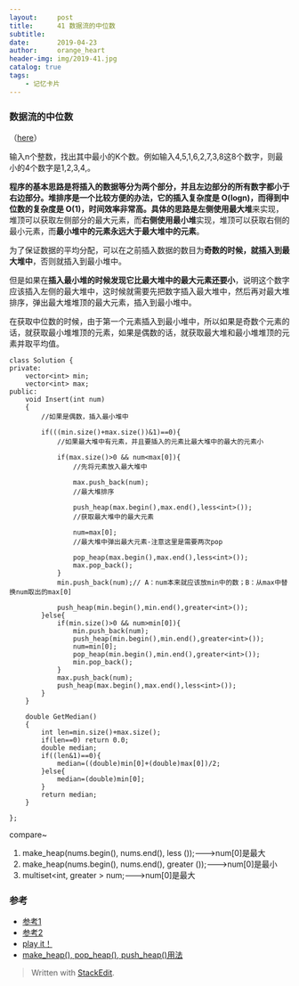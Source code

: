 ```yaml
---
layout:     post
title:      41 数据流的中位数
subtitle:    
date:       2019-04-23
author:     orange_heart
header-img: img/2019-41.jpg
catalog: true
tags:
    - 记忆卡片
---
```


### 数据流的中位数


（[here](https://blog2.zhengzi.me/algorithm/coding_interview/64.GetMedianInFlow.html)）

输入n个整数，找出其中最小的K个数。例如输入4,5,1,6,2,7,3,8这8个数字，则最小的4个数字是1,2,3,4,。

**程序的基本思路是将插入的数据等分为两个部分，并且左边部分的所有数字都小于右边部分。**堆排序是一个比较方便的办法，它的插入复杂度是 O(logn)，而得到中位数的复杂度是 O(1)，时间效率非常高。具体的思路是**左侧使用最大堆**来实现，堆顶可以获取左侧部分的最大元素，而**右侧使用最小堆**实现，堆顶可以获取右侧的最小元素，而**最小堆中的元素永远大于最大堆中的元素**。

为了保证数据的平均分配，可以在之前插入数据的数目为**奇数的时候，就插入到最大堆中**，否则就插入到最小堆中。  

但是如果在**插入最小堆的时候发现它比最大堆中的最大元素还要小**，说明这个数字应该插入左侧的最大堆中，这时候就需要先把数字插入最大堆中，然后再对最大堆排序，弹出最大堆堆顶的最大元素，插入到最小堆中。

在获取中位数的时候，由于第一个元素插入到最小堆中，所以如果是奇数个元素的话，就获取最小堆堆顶的元素，如果是偶数的话，就获取最大堆和最小堆堆顶的元素并取平均值。



```objk
class Solution {
private:
    vector<int> min;
    vector<int> max;
public:
    void Insert(int num)
    {
        //如果是偶数，插入最小堆中  
        
        if(((min.size()+max.size())&1)==0){
            //如果最大堆中有元素，并且要插入的元素比最大堆中的最大的元素小  
            
            if(max.size()>0 && num<max[0]){
                //先将元素放入最大堆中  
                
                max.push_back(num);
                //最大堆排序  
                
                push_heap(max.begin(),max.end(),less<int>());
                //获取最大堆中的最大元素  
                
                num=max[0];
                //最大堆中弹出最大元素-注意这里是需要两次pop  
                
                pop_heap(max.begin(),max.end(),less<int>());
                max.pop_back();
            }
            min.push_back(num);// A：num本来就应该放min中的数；B：从max中替换num取出的max[0]  
            
            push_heap(min.begin(),min.end(),greater<int>());
        }else{
            if(min.size()>0 && num>min[0]){
                min.push_back(num);
                push_heap(min.begin(),min.end(),greater<int>());
                num=min[0];
                pop_heap(min.begin(),min.end(),greater<int>());
                min.pop_back();
            }
            max.push_back(num);
            push_heap(max.begin(),max.end(),less<int>());
        }
    }

    double GetMedian()
    {
        int len=min.size()+max.size();
        if(len==0) return 0.0;
        double median;
        if((len&1)==0){
            median=((double)min[0]+(double)max[0])/2;
        }else{
            median=(double)min[0];
        }
        return median;
    }

};
```


compare~

 1. make_heap(nums.begin(), nums.end(), less<int> ());--->num[0]是最大
 2. make_heap(nums.begin(), nums.end(), greater<int> ());--->num[0]是最小
 3. multiset<int, greater<int> > num;--->num[0]是最大

### 参考

- [参考1](https://github.com/zhedahht/CodingInterviewChinese2)
- [参考2](https://github.com/gatieme/CodingInterviews)
- [play it！](https://www.nowcoder.com/practice/9be0172896bd43948f8a32fb954e1be1?tpId=13&tqId=11216&tPage=4&rp=1&ru=/ta/coding-interviews&qru=/ta/coding-interviews/question-ranking)
- [make_heap(), pop_heap(), push_heap()用法](https://blog.csdn.net/liu_sheng_1991/article/details/52298887)

> Written with [StackEdit](https://stackedit.io/).

<head>
    <script src="https://cdn.mathjax.org/mathjax/latest/MathJax.js?config=TeX-AMS-MML_HTMLorMML" type="text/javascript"></script>
    <script type="text/x-mathjax-config">
        MathJax.Hub.Config({
            tex2jax: {
            skipTags: ['script', 'noscript', 'style', 'textarea', 'pre'],
            inlineMath: [['$','$']]
            }
        });
    </script>
</head>
<!--stackedit_data:
eyJoaXN0b3J5IjpbLTY3MDMzNjAxNF19
-->